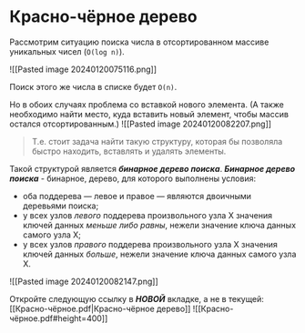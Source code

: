 # Красно-чёрное дерево

Рассмотрим ситуацию поиска числа в отсортированном массиве уникальных чисел (`O(log n)`).

![[Pasted image 20240120075116.png]]

Поиск этого же числа в списке будет `O(n)`. 

Но в обоих случаях проблема со вставкой нового элемента. (А также необходимо найти место, куда вставить новый элемент, чтобы массив остался отсортированным.)
![[Pasted image 20240120082207.png]]

> Т.е. стоит задача найти такую структуру, которая бы позволяла быстро находить, вставлять и удалять элементы.

Такой структурой является ***бинарное дерево поиска***.
***Бинарное дерево поиска*** - бинарное, дерево, для которого выполнены условия:
- оба поддерева — левое и правое — являются двоичными деревьями поиска;
- у всех узлов _левого_ поддерева произвольного узла X значения ключей данных _меньше либо равны_, нежели значение ключа данных самого узла X;
- у всех узлов _правого_ поддерева произвольного узла X значения ключей данных _больше_, нежели значение ключа данных самого узла X.

![[Pasted image 20240120082147.png]]

Откройте следующую ссылку в ***НОВОЙ*** вкладке, а не в текущей:
[[Красно-чёрное.pdf|Красно-чёрное дерево]]
![[Красно-чёрное.pdf#height=400]]
